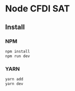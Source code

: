 # Node CFDI SAT

## Install

### NPM

```bash
npm install
npm run dev
```

### YARN

```bash
yarn add
yarn dev
```
